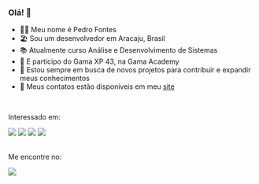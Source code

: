 ### Olá! 👋

- 👨‍💻 Meu nome é Pedro Fontes 
- 🏖️ Sou um desenvolvedor em Aracaju, Brasil
- 📚 Atualmente curso Análise e Desenvolvimento de Sistemas 
- 📗 E participo do Gama XP 43, na Gama Academy 
- 🚀 Estou sempre em busca de novos projetos para contribuir e expandir meus conhecimentos
- 📧 Meus contatos estão disponíveis em meu <a href="https://pfontes.me">site</a>
<br>


Interessado em:

<div> <img src="https://img.shields.io/badge/HTML5-E34F26?style=for-the-badge&logo=html5&logoColor=white" /> <img src="https://img.shields.io/badge/CSS3-1572B6?style=for-the-badge&logo=css3&logoColor=white" /> <img src="https://img.shields.io/badge/JavaScript-323330?style=for-the-badge&logo=javascript&logoColor=F7DF1E" /> <img src="https://img.shields.io/badge/React-20232A?style=for-the-badge&logo=react&logoColor=61DAFB" /></div>
<br>

Me encontre no:

<a href="https://linkedin.com/in/fontespedro"><img src="https://img.shields.io/badge/LinkedIn-0077B5?style=for-the-badge&logo=linkedin&logoColor=white"/></a>








